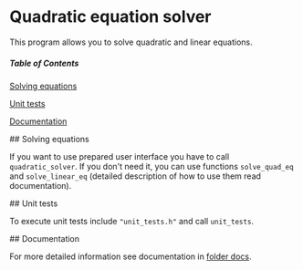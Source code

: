 # Quadratic equation solver

This program allows you to solve quadratic and linear equations. 

##### Table of Contents  
[Solving equations](#solving)  

[Unit tests](#tests)

[Documentation](#documentation)

<a name="solving">
## Solving equations
</a>

If you want to use prepared user interface you have to call `quadratic_solver`. If you don't need it, you can use functions `solve_quad_eq` and `solve_linear_eq` (detailed description of how to use them read documentation).

<a name="tests"/>
## Unit tests
</a>

To execute unit tests include `"unit_tests.h"` and call `unit_tests`. 

<a name="documentation"/>
## Documentation
</a>

For more detailed information see documentation in [folder docs](https://github.com/vian96/quadratic_equation_c/tree/main/docs).
    
